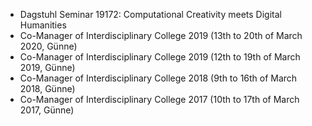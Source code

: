 

* Dagstuhl Seminar 19172: Computational Creativity meets Digital Humanities
* Co-Manager of Interdisciplinary College 2019 (13th to 20th of March 2020, Günne)
* Co-Manager of Interdisciplinary College 2019 (12th to 19th of March 2019, Günne)
* Co-Manager of Interdisciplinary College 2018 (9th to 16th of March 2018, Günne)
* Co-Manager of Interdisciplinary College 2017 (10th to 17th of March 2017, Günne)
